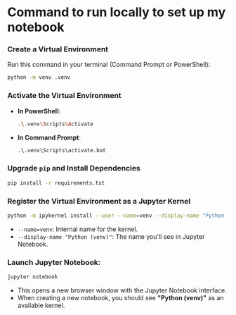 # Command to run locally to set up my notebook

### Create a Virtual Environment
Run this command in your terminal (Command Prompt or PowerShell):

```bash
python -m venv .venv
```

### Activate the Virtual Environment
- **In PowerShell**:
   ```bash
   .\.venv\Scripts\Activate
   ```

- **In Command Prompt**:
   ```cmd
   .\.venv\Scripts\activate.bat
   ```

### Upgrade `pip` and Install Dependencies

```bash
pip install -r requirements.txt
```

### Register the Virtual Environment as a Jupyter Kernel

```bash
python -m ipykernel install --user --name=venv --display-name "Python (venv)"
```

- `--name=venv`: Internal name for the kernel.
- `--display-name "Python (venv)"`: The name you'll see in Jupyter Notebook.


### Launch Jupyter Notebook:

```bash
jupyter notebook
```
- This opens a new browser window with the Jupyter Notebook interface.
- When creating a new notebook, you should see **"Python (venv)"** as an available kernel.
